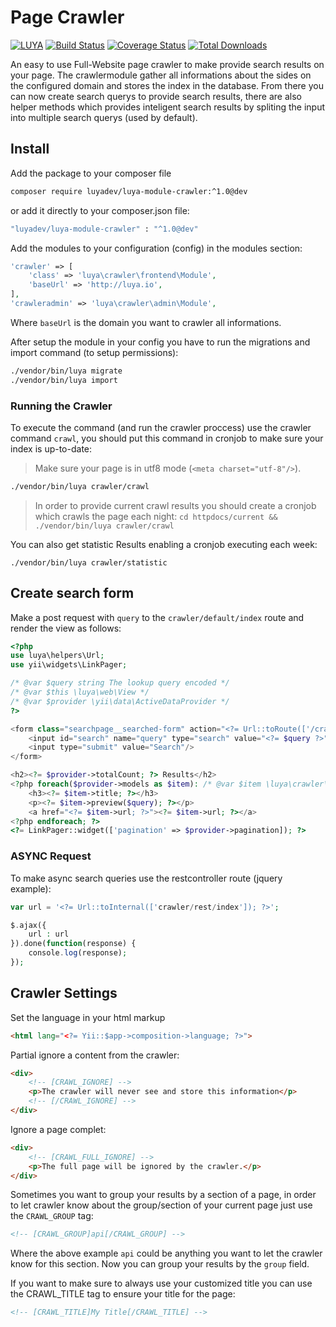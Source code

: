 # Page Crawler

[![LUYA](https://img.shields.io/badge/Powered%20by-LUYA-brightgreen.svg)](https://luya.io)
[![Build Status](https://travis-ci.org/luyadev/luya-module-crawler.svg?branch=master)](https://travis-ci.org/luyadev/luya-module-crawler)
[![Coverage Status](https://coveralls.io/repos/github/luyadev/luya-module-crawler/badge.svg?branch=master)](https://coveralls.io/github/luyadev/luya-module-crawler?branch=master)
[![Total Downloads](https://poser.pugx.org/luyadev/luya-module-crawler/downloads)](https://packagist.org/packages/luyadev/luya-module-crawler)

An easy to use Full-Website page crawler to make provide search results on your page. The crawlermodule gather all informations about the sides on the configured domain and stores the index in the database. From there you can now create search querys to provide search results, there are also helper methods which provides inteligent search results by spliting the input into multiple search querys (used by default).

## Install

Add the package to your composer file

```sh
composer require luyadev/luya-module-crawler:^1.0@dev
```

or add it directly to your composer.json file:

```sh
"luyadev/luya-module-crawler" : "^1.0@dev"
```

Add the modules to your configuration (config) in the modules section:

```php
'crawler' => [
    'class' => 'luya\crawler\frontend\Module',
    'baseUrl' => 'http://luya.io',
],
'crawleradmin' => 'luya\crawler\admin\Module',
```

Where `baseUrl` is the domain you want to crawler all informations.

After setup the module in your config you have to run the migrations and import command (to setup permissions):

```sh
./vendor/bin/luya migrate
./vendor/bin/luya import
```

### Running the Crawler

To execute the command (and run the crawler proccess) use the crawler command `crawl`, you should put this command in cronjob to make sure your index is up-to-date:

> Make sure your page is in utf8 mode (`<meta charset="utf-8"/>`).

```sh
./vendor/bin/luya crawler/crawl
```

> In order to provide current crawl results you should create a cronjob which crawls the page each night: `cd httpdocs/current && ./vendor/bin/luya crawler/crawl`

You can also get statistic Results enabling a cronjob executing each week:
 
```
./vendor/bin/luya crawler/statistic
```


## Create search form

Make a post request with `query` to the `crawler/default/index` route and render the view as follows:

```php
<?php
use luya\helpers\Url;
use yii\widgets\LinkPager;

/* @var $query string The lookup query encoded */
/* @var $this \luya\web\View */
/* @var $provider \yii\data\ActiveDataProvider */
?>

<form class="searchpage__searched-form" action="<?= Url::toRoute(['/crawler/default/index']); ?>" method="get">
    <input id="search" name="query" type="search" value="<?= $query ?>">
    <input type="submit" value="Search"/>
</form>

<h2><?= $provider->totalCount; ?> Results</h2>
<?php foreach($provider->models as $item): /* @var $item \luya\crawler\models\Index */ ?>
    <h3><?= $item->title; ?></h3>
    <p><?= $item->preview($query); ?></p>
    <a href="<?= $item->url; ?>"><?= $item->url; ?></a>
<?php endforeach; ?>
<?= LinkPager::widget(['pagination' => $provider->pagination]); ?>
```

### ASYNC Request

To make async search queries use the restcontroller route (jquery example):


```php
var url = '<?= Url::toInternal(['crawler/rest/index']); ?>';

$.ajax({
	url : url 
}).done(function(response) {
	console.log(response);
});
```

## Crawler Settings

Set the language in your html markup

```html
<html lang="<?= Yii::$app->composition->language; ?>">
```

Partial ignore a content from the crawler:

```html
<div>
	<!-- [CRAWL_IGNORE] -->
	<p>The crawler will never see and store this information</p>
	<!-- [/CRAWL_IGNORE] -->
</div>
```

Ignore a page complet:

```html
<div>
	<!-- [CRAWL_FULL_IGNORE] --> 
	<p>The full page will be ignored by the crawler.</p>
</div>
```

Sometimes you want to group your results by a section of a page, in order to let crawler know about the group/section of your current page just use the `CRAWL_GROUP` tag:

```html
<!-- [CRAWL_GROUP]api[/CRAWL_GROUP] -->
```

Where the above example `api` could be anything you want to let the crawler know for this section. Now you can group your results by the `group` field.

If you want to make sure to always use your customized title you can use the CRAWL_TITLE tag to ensure your title for the page:

```html
<!-- [CRAWL_TITLE]My Title[/CRAWL_TITLE] -->
```
